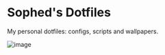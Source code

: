 # Sophed's Dotfiles
My personal dotfiles: configs, scripts and wallpapers.

![image](https://github.com/Sophed/dotfiles/blob/x11/Assets/screenshot.png)
